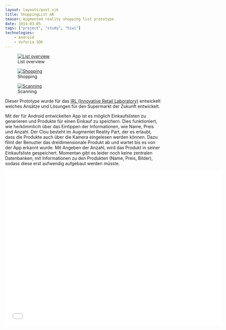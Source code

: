 ```yaml
---
layout: layouts/post.njk
title: ShoppingList AR
teaser: Augmented reality shopping list prototype
date: 2014-03-05
tags: ["project", "study", "hiwi"]
technologies:
    - Android
    - Vuforia SDK
---
```

<div class="figure-container">

<figure >
      <a href="{{ '/assets/projects/shopping-list-ar/app.png' | url }}" >
          <img src="{{ '/assets/projects/shopping-list-ar/app.png' | url }}" alt="List overview" />
      </a>
      <figcaption >List overview</figcaption>
    </figure>
<figure >
      <a href="{{ '/assets/projects/shopping-list-ar/list.png' | url }}" >
          <img src="{{ '/assets/projects/shopping-list-ar/list.png' | url }}" alt="Shopping" />
      </a>
      <figcaption >Shopping</figcaption>
    </figure>
<figure>
      <a href="{{ '/assets/projects/shopping-list-ar/scan.png' | url }}" >
          <img src="{{ '/assets/projects/shopping-list-ar/scan.png' | url }}" alt="Scanning" />
      </a>
      <figcaption >Scanning</figcaption>
    </figure>
</div>


<p>Dieser Prototype wurde für das <a href="http://www.innovative-retail.de/" target="_blank">IRL (Innovative Retail Laboratory)</a> entwickelt welches Ansätze und Lösungen für den Supermarkt der Zukunft entwickelt.</p>
<p>Mit der für Android entwickelten App ist es möglich Einkaufslisten zu generieren und Produkte für einen Einkauf zu speichern. Dies funktioniert, wie herkömmlicih über das Eintippen der Informationen, wie Name, Preis und Anzahl. Der Clou besteht im Augmentet Reality Part, der es erlaubt, dass die Produkte auch über die Kamera eingelesen werden können. Dazu filmt der Benuzter das dreidimensionale Produkt ab und wartet bis es von der App erkannt wurde. Mit Angeben der Anzahl, wird das Produkt in seiner Einkaufsliste gespeichert. Momentan gibt es leider noch keine zentralen Datenbanken, mit Informationen zu den Produkten (Name, Preis, Bilder), sodass diese erst aufwendig aufgebaut werden müsste.</p>

<iframe height="500" width="700" src="//www.youtube.com/embed/800kc342IsY" frameborder="0" allowfullscreen></iframe>
